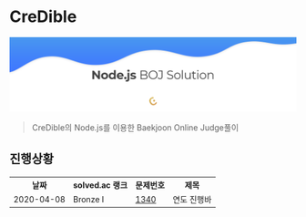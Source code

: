 # CreDible
![BOJSolution](./main.png)
> CreDible의 Node.js를 이용한 Baekjoon Online Judge풀이

## 진행상황

<table>
  <tr>
    <th>날짜</th>
    <th>solved.ac 랭크</th>
    <th>문제번호</th>
    <th>제목</th>
  </tr>
  <tr>
    <td>2020-04-08</td>
    <td>Bronze I</td>
    <td><a href="http://noj.am/1340">1340</a></td>
    <td>연도 진행바</td>
  </tr>
</table>
